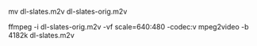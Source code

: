 
mv dl-slates.m2v dl-slates-orig.m2v

ffmpeg -i dl-slates-orig.m2v -vf scale=640:480 -codec:v mpeg2video -b 4182k dl-slates.m2v
